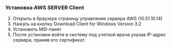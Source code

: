 ### Установка AWS SERVER Client
2. Открыть в браузере страницу управления сервера AWS (10.51.10.14)
3. Нажать на кнопку Download Client for Windows Version 3.2
4. Установить MSI-пакет
5. После установки войти в систему под учеткой врача указав IP-адрес сервера, приняв его сертификат.
